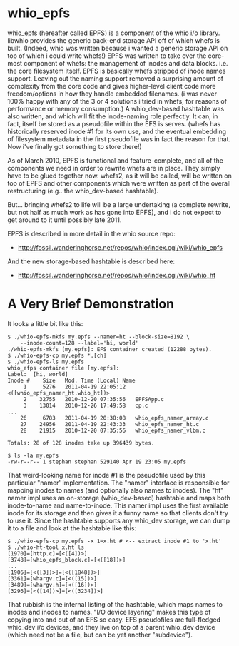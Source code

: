# whio\_epfs #

whio\_epfs (hereafter called EPFS) is a component of the whio i/o library. libwhio provides the generic back-end storage API off of which whefs is built. (Indeed, whio was written because i wanted a generic storage API on top of which i could write whefs!) EPFS was written to take over the core-most component of whefs: the management of inodes and data blocks. i.e. the core filesystem itself. EPFS is basically whefs stripped of inode names support. Leaving out the naming support removed a surprising amount of complexity from the core code and gives higher-level client code more freedom/options in how they handle embedded filenames. (i was never 100% happy with any of the 3 or 4 solutions i tried in whefs, for reasons of performance or memory consumption.) A whio\_dev-based hashtable was also written, and which will fit the inode-naming role perfectly. It can, in fact, itself be stored as a pseudofile within the EFS is serves. (whefs has historically reserved inode #1 for its own use, and the eventual embedding of filesystem metadata in the first pseudofile was in fact the reason for that. Now i've finally got something to store there!)

As of March 2010, EPFS is functional and feature-complete, and all of the components we need in order to rewrite whefs are in place. They simply have to be glued together now. whefs2, as it will be called, will be written on top of EPFS and other components which were written as part of the overall restructuring (e.g.. the whio\_dev-based hashtable).

But... bringing whefs2 to life will be a large undertaking (a complete rewrite, but not half as much work as has gone into EPFS), and i do not expect to get around to it until possibly late 2011.

EPFS is described in more detail in the whio source repo:

  * http://fossil.wanderinghorse.net/repos/whio/index.cgi/wiki/whio_epfs

And the new storage-based hashtable is described here:

  * http://fossil.wanderinghorse.net/repos/whio/index.cgi/wiki/whio_ht

# A Very Brief Demonstration #

It looks a little bit like this:

```
$ ./whio-epfs-mkfs my.epfs --namer=ht --block-size=8192 \
    --inode-count=128 --label='hi, world'
./whio-epfs-mkfs [my.epfs]: EFS container created (12288 bytes).
$ ./whio-epfs-cp my.epfs *.[ch]
$ ./whio-epfs-ls my.epfs 
whio_efps container file [my.epfs]:
Label:	[hi, world]
Inode #	   Size	  Mod. Time (Local)	Name
     1     5276   2011-04-19 22:05:12	<([whio_epfs_namer_ht.whio_ht])>
     2    32755   2010-12-20 07:35:56	EPFSApp.c
     3    13014   2010-12-26 17:49:58	cp.c
...
    26     6783   2011-04-19 20:38:08	whio_epfs_namer_array.c
    27    24956   2011-04-19 22:43:33	whio_epfs_namer_ht.c
    28    21915   2010-12-20 07:35:56	whio_epfs_namer_vlbm.c

Totals: 28 of 128 inodes take up 396439 bytes.

$ ls -la my.epfs 
-rw-r--r-- 1 stephan stephan 529140 Apr 19 23:05 my.epfs
```

That weird-looking name for inode #1 is the pseudofile used by this particular "namer' implementation. The "namer" interface is responsible for mapping inodes to names (and optionally also names to inodes). The "ht" namer impl uses an on-storage (whio\_dev-based) hashtable and maps both inode-to-name and name-to-inode. This namer impl uses the first available inode for its storage and then gives it a funny name so that clients don't try to use it. Since the hashtable supports any whio\_dev storage, we can dump it to a file and look at the hashtable like this:

```
$ ./whio-epfs-cp my.epfs -x 1=x.ht # <-- extract inode #1 to 'x.ht'
$ ./whio-ht-tool x.ht ls
[1970]=[http.c]=[<([4])>]
[3748]=[whio_epfs_block.c]=[<([18])>]
...
[1906]=[<([3])>]=[<([1848])>]
[3361]=[whargv.c]=[<([15])>]
[3489]=[whargv.h]=[<([16])>]
[3296]=[<([14])>]=[<([3234])>]
```

That rubbish is the internal listing of the hashtable, which maps names to inodes and inodes to names. "I/O device layering" makes this type of copying into and out of an EFS so easy. EFS pseudofiles are full-fledged whio\_dev i/o devices, and they live on top of a parent whio\_dev device (which need not be a file, but can be yet another "subdevice").